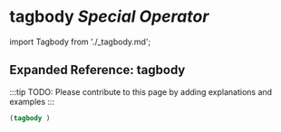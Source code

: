 # **tagbody** *Special Operator*

import Tagbody from './_tagbody.md';

<Tagbody />

## Expanded Reference: tagbody

:::tip
TODO: Please contribute to this page by adding explanations and examples
:::

```lisp
(tagbody )
```
